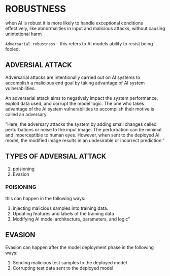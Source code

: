 # ROBUSTNESS

when AI is robust it is more likely to handle exceptional conditions effectively, like abnormalities in input and malicious attacks, without causing unintetional harm

`Adversarial robustness` - this refers to AI models ability to resist being fooled.

## ADVERSIAL ATTACK

Adversarial attacks are intentionally carried out on AI systems to accomplish a malicious end goal by taking advantage of AI system vulnerabilities.

An adversarial attack aims to negatively impact the system performance, exploit data used, and corrupt the model logic. The one who takes advantage of the AI system vulnerabilities to accomplish their motive is called an adversary.

“Here, the adversary attacks the system by adding small changes called perturbations or noise to the input image. The perturbation can be minimal and imperceptible to human eyes. However, when sent to the deployed AI model, the modified image results in an undesirable or incorrect prediction.”

## TYPES OF ADVERSIAL ATTACK

1. poisioning
2. Evasion

### POISIONING

this can happen in the following ways:

1. injecting malicious samples into training data.
2. Updating features and labels of the training data
3. Modifying AI model architecture, parameters, and logic”

## EVASION

Evasion can happen after the model deployment phase in the following ways:

1. Sending malicious test samples to the deployed model
2. Corrupting test data sent to the deployed model
